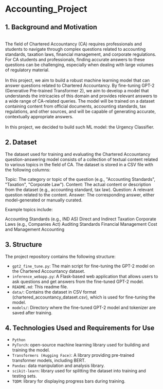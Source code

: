 # Accounting_Project

## 1. Background and Motivation
<br />
The field of Chartered Accountancy (CA) requires professionals and students to navigate through complex questions related to accounting standards, taxation laws, financial management, and corporate regulations. For CA students and professionals, finding accurate answers to these questions can be challenging, especially when dealing with large volumes of regulatory material.
<br />
<br />
In this project, we aim to build a robust machine learning model that can answer questions related to Chartered Accountancy. By fine-tuning GPT-2 (Generative Pre-trained Transformer 2), we aim to develop a model that understands the intricacies of this domain and provides relevant answers to a wide range of CA-related queries. The model will be trained on a dataset containing content from official documents, accounting standards, tax regulations, and other sources, and will be capable of generating accurate, contextually appropriate answers.
<br />
<br />
In this project, we decided to build such ML model: the Urgency Classifier.
<br />

## 2. Dataset

The dataset used for training and evaluating the Chartered Accountancy question-answering model consists of a collection of textual content related to various topics in the field of CA. The dataset is stored in a CSV file with the following columns:

Topic: The category or topic of the question (e.g., "Accounting Standards", "Taxation", "Corporate Law").
Content: The actual content or description from the dataset (e.g., accounting standard, tax law).
Question: A relevant question related to the content.
Answer: The corresponding answer, either model-generated or manually curated.

Example topics include:

Accounting Standards (e.g., IND AS)
Direct and Indirect Taxation
Corporate Laws (e.g., Companies Act)
Auditing Standards
Financial Management
Cost and Management Accounting

## 3. Structure
The project repository contains the following structure:

* `gpt2_fine_tune.py`: The main script for fine-tuning the GPT-2 model on the Chartered Accountancy dataset.
* `inference_webapp.py`: A Flask-based web application that allows users to ask questions and get answers from the fine-tuned GPT-2 model.
* `README.md`: This readme file.
* `data/`: Contains the dataset in CSV format (chartered_accountancy_dataset.csv), which is used for fine-tuning the model.
* `models/`: Directory where the fine-tuned GPT-2 model and tokenizer are saved after training.


## 4. Technologies Used and Requirements for Use
* `Python`
* `PyTorch`: open-source machine learning library used for building and training the model.
* `Transformers (Hugging Face)`: A library providing pre-trained transformer models, including BERT.
* `Pandas`: data manipulation and analysis library.
* `scikit-learn`: library used for splitting the dataset into training and testing sets.
* `TQDM`: library for displaying progress bars during training.
